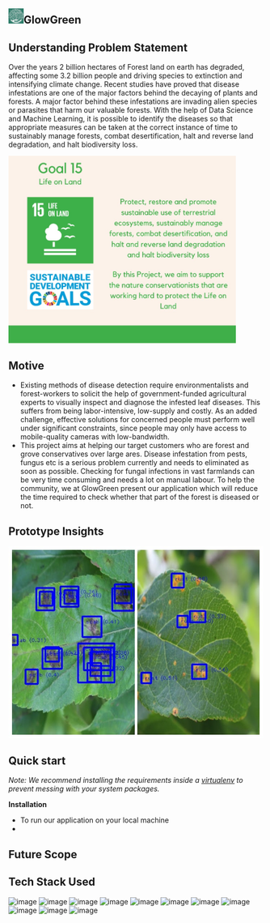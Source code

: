 ## <img src="READMEassets/gglogo3.png" alt="GlowGreenlogo" width="30"/>GlowGreen 

## Understanding Problem Statement

Over the years 2 billion hectares of Forest land on earth has degraded, affecting some 3.2 billion people and driving species to extinction and intensifying climate change. Recent studies have proved that disease infestations are one of the major factors behind the decaying of plants and forests. A major factor behind these infestations are invading alien species or parasites that harm our valuable forests. With the help of Data Science and Machine Learning, it is possible to identify the diseases so that appropriate measures can be taken at the correct instance of time to sustainably manage forests, combat desertification, halt and reverse land degradation, and halt biodiversity loss.

<img src="READMEassets/goal15.jpeg" alt="goal" width="450"/>

## Motive

- Existing methods of disease detection require environmentalists and forest-workers to solicit the help of government-funded agricultural experts to visually inspect and diagnose the infested leaf diseases. This suffers from being labor-intensive, low-supply and costly. As an added challenge, effective solutions for concerned people must perform well under significant constraints, since people may only have access to mobile-quality cameras with low-bandwidth.
- This project aims at helping our target customers who are forest and grove conservatives over large ares. Disease infestation from pests, fungus etc is a serious problem currently and needs to eliminated as soon as possible. Checking for fungal infections in vast farmlands can be very time consuming and needs a lot on manual labour. To help the community, we at GlowGreen present our application which will reduce the time required to check whether that part of the forest is diseased or not.


## Prototype Insights
![image](READMEassets/collage.jpeg)

## Quick start
*Note:
We recommend installing the requirements inside a [virtualenv](https://virtualenv.pypa.io/en/stable/) to prevent
messing with your system packages.*

**Installation**
- To run our application on your local machine
- 

## Future Scope

## Tech Stack Used

![image](https://img.shields.io/badge/Python-3776AB?style=for-the-badge&logo=python&logoColor=white)
![image](https://img.shields.io/badge/Numpy-013243?style=for-the-badge&logo=numpy&logoColor=white)
![image](https://img.shields.io/badge/Pandas-130654?style=for-the-badge&logo=pandas&logoColor=white)
![image](https://img.shields.io/badge/Tensorflow-FF7100?style=for-the-badge&logo=tensorflow&logoColor=white)
![image](https://img.shields.io/badge/Keras-D00000?style=for-the-badge&logo=keras&logoColor=white)
![image](https://img.shields.io/badge/Tensorflow_Lite-FF7100?style=for-the-badge&logo=tensorflow&logoColor=white)
![image](https://img.shields.io/badge/scikit_learn-F7931E?style=for-the-badge&logo=scikit-learn&logoColor=white)
![image](https://img.shields.io/badge/Streamlit-EA6566?style=for-the-badge&logo=streamlit&logoColor=white)
![image](https://img.shields.io/badge/Flask-000000?style=for-the-badge&logo=flask&logoColor=white)
![image](https://img.shields.io/badge/JavaScript-323330?style=for-the-badge&logo=javascript&logoColor=F7DF1E)
![image](https://img.shields.io/badge/Flutter-2B74D7?style=for-the-badge&logo=flutter&logoColor=FFFFFF)
